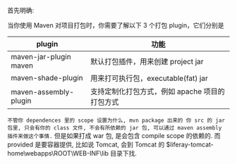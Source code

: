 首先明确:

当你使用 Maven 对项目打包时，你需要了解以下 3 个打包 plugin，它们分别是

plugin     | 功能
-------- | -----
maven-jar-plugin	maven | 默认打包插件，用来创建 project jar
maven-shade-plugin | 用来打可执行包，executable(fat) jar
maven-assembly-plugin | 支持定制化打包方式，例如 apache 项目的打包方式
`不管你 dependences 里的 scope 设置为什么, mvn package 出来的 你 src 的 jar 包里, 只会有你的 class 文件, 不会有所依赖的 jar 包, 可以通过 maven assembly 插件来做这个事情.` 但是如果打成 war 包, 是会包含 compile scope 的依赖的. 而 provided 是要容器提供, 比如说 Tomcat, 会到 Tomcat 的 $liferay-tomcat-home\webapps\ROOT\WEB-INF\lib 目录下找.
